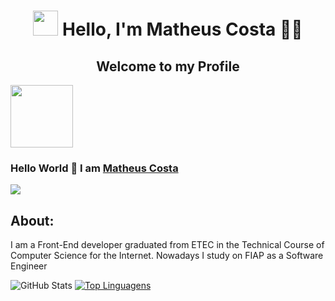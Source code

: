 <center></center>

<h1 align="center"> <img height="40px" widht="40px" src="https://i.gifer.com/origin/08/089af74235a38edcc7b433321f0a5472_w200.gif"/> Hello, I'm Matheus Costa 👨‍💻 </h1>
 <h2 align="center">Welcome to my Profile</h2>
 <img aling="center" width="100px" src="https://i.pinimg.com/originals/2b/f5/20/2bf52068d4472114de09bb2734a70f2e.gif">
</p>

### Hello World 👋 I am [Matheus Costa](https://github.com/MatheusCosta616)



<img src="http://views.whatilearened.today/views/github/MatheusCosta616/views.svg"/>

</br>
<h2 align="left">About:</h2>
<p>I am a Front-End developer graduated from ETEC in the Technical Course of Computer Science for the Internet. Nowadays I study on FIAP as a Software Engineer</p>


![GitHub Stats](https://github-readme-stats.vercel.app/api?username=MatheusCosta616&theme=tokyonight)
[![Top Linguagens](https://github-readme-stats.vercel.app/api/top-langs/?username=MatheusCosta616&layout=tokyonight)](https://github.com/anuraghazra/github-readme-stats)


